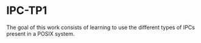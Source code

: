 # IPC-TP1
The goal of this work consists of learning to use the different types of IPCs present in a POSIX system.
